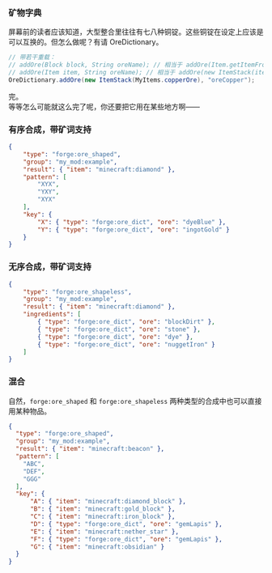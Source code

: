 ### 矿物字典

屏幕前的读者应该知道，大型整合里往往有七八种铜锭。这些铜锭在设定上应该是可以互换的。但怎么做呢？有请 OreDictionary。

````java
// 带若干重载：
// addOre(Block block, String oreName); // 相当于 addOre(Item.getItemFromBlock(block), oreName);
// addOre(Item item, String oreName); // 相当于 addOre(new ItemStack(item, 1, 0), oreName);
OreDictionary.addOre(new ItemStack(MyItems.copperOre), "oreCopper");
````

完。  
等等怎么可能就这么完了呢，你还要把它用在某些地方啊——

### 有序合成，带矿词支持

```json
{
    "type": "forge:ore_shaped",
    "group": "my_mod:example",
    "result": { "item": "minecraft:diamond" },
    "pattern": [
        "XYX",
        "YXY",
        "XYX"
    ],
    "key": {
        "X": { "type": "forge:ore_dict", "ore": "dyeBlue" },
        "Y": { "type": "forge:ore_dict", "ore": "ingotGold" }
    }
}
```

### 无序合成，带矿词支持

```json
{
    "type": "forge:ore_shapeless",
    "group": "my_mod:example",
    "result": { "item": "minecraft:diamond" },
    "ingredients": [
        { "type": "forge:ore_dict", "ore": "blockDirt" },
        { "type": "forge:ore_dict", "ore": "stone" },
        { "type": "forge:ore_dict", "ore": "dye" },
        { "type": "forge:ore_dict", "ore": "nuggetIron" }
    ]
}
```

### 混合

自然，`forge:ore_shaped` 和 `forge:ore_shapeless` 两种类型的合成中也可以直接用某种物品。

```json
{
  "type": "forge:ore_shaped",
  "group": "my_mod:example",
  "result": { "item": "minecraft:beacon" },
  "pattern": [
    "ABC",
    "DEF",
    "GGG"
  ],
  "key": {
      "A": { "item": "minecraft:diamond_block" },
      "B": { "item": "minecraft:gold_block" },
      "C": { "item": "minecraft:iron_block" },
      "D": { "type": "forge:ore_dict", "ore": "gemLapis" },
      "E": { "item": "minecraft:nether_star" },
      "F": { "type": "forge:ore_dict", "ore": "gemLapis" },
      "G": { "item": "minecraft:obsidian" }
  }
}
```
